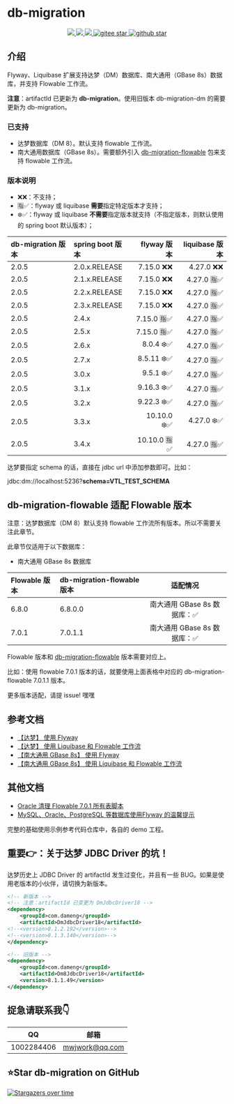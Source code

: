 # db-migration
<p align="center">
    <a target="_blank" href="https://search.maven.org/search?q=g:%22com.github.mengweijin%22%20AND%20a:%22db-migration%22">
        <img src="https://img.shields.io/maven-central/v/com.github.mengweijin/db-migration?label=db-migration&color=blue" />
    </a>
	<a target="_blank" href="https://github.com/mengweijin/db-migration/blob/master/LICENSE">
		<img src="https://img.shields.io/badge/license-Apache2.0-blue.svg" />
	</a>
	<a target="_blank" href="https://www.oracle.com/technetwork/java/javase/downloads/index.html">
		<img src="https://img.shields.io/badge/JDK-8+-green.svg" />
	</a>
	<a target="_blank" href="https://gitee.com/mengweijin/db-migration/stargazers">
		<img src="https://gitee.com/mengweijin/db-migration/badge/star.svg?theme=dark" alt='gitee star'/>
	</a>
	<a target="_blank" href='https://github.com/mengweijin/db-migration'>
		<img src="https://img.shields.io/github/stars/mengweijin/db-migration.svg?style=social" alt="github star"/>
	</a>
</p>

## 介绍
Flyway、Liquibase 扩展支持达梦（DM）数据库、南大通用（GBase 8s）数据库，并支持 Flowable 工作流。

**注意**：artifactId 已更新为 **db-migration**。使用旧版本 db-migration-dm 的需要更新为 db-migration。

### 已支持

* 达梦数据库（DM 8）。默认支持 flowable 工作流。
* 南大通用数据库（GBase 8s）。需要额外引入 [db-migration-flowable](https://gitee.com/mengweijin/db-migration-flowable) 包来支持 flowable 工作流。

### 版本说明

* ❌❌：不支持；
* 🈯✅：flyway 或 liquibase **需要**指定特定版本才支持；
* ❄️✅：flyway 或 liquibase **不需要**指定版本就支持（不指定版本，则默认使用的 spring boot 默认版本）；

| db-migration 版本 | spring boot 版本 |   flyway 版本 | liquibase 版本 |
|:----------------|:---------------|------------:|-------------:|
| 2.0.5           | 2.0.x.RELEASE  |   7.15.0 ❌❌ |    4.27.0 ❌❌ |
| 2.0.5           | 2.1.x.RELEASE  |   7.15.0 ❌❌ |   4.27.0 🈯✅ | 
| 2.0.5           | 2.2.x.RELEASE  |   7.15.0 ❌❌ |   4.27.0 🈯✅ | 
| 2.0.5           | 2.3.x.RELEASE  |   7.15.0 ❌❌ |   4.27.0 🈯✅ | 
| 2.0.5           | 2.4.x          |  7.15.0 🈯✅ |   4.27.0 🈯✅ |  
| 2.0.5           | 2.5.x          |  7.15.0 🈯✅ |   4.27.0 🈯✅ |  
| 2.0.5           | 2.6.x          |   8.0.4 ❄️✅ |   4.27.0 🈯✅ | 
| 2.0.5           | 2.7.x          |  8.5.11 ❄️✅ |   4.27.0 🈯✅ | 
| 2.0.5           | 3.0.x          |   9.5.1 ❄️✅ |   4.27.0 🈯✅ | 
| 2.0.5           | 3.1.x          |  9.16.3 ❄️✅ |   4.27.0 🈯✅ | 
| 2.0.5           | 3.2.x          |  9.22.3 ❄️✅ |   4.27.0 🈯✅ | 
| 2.0.5           | 3.3.x          | 10.10.0 ❄️✅ |   4.27.0 ❄️✅ |
| 2.0.5           | 3.4.x          | 10.10.0 🈯✅ |   4.27.0 🈯✅ |

达梦要指定 schema 的话，直接在 jdbc url 中添加参数即可。比如：

jdbc:dm://localhost:5236?**schema=VTL_TEST_SCHEMA**

## db-migration-flowable 适配 Flowable 版本

注意：达梦数据库（DM 8）默认支持 flowable 工作流所有版本。所以不需要关注此章节。

此章节仅适用于以下数据库：

* 南大通用 GBase 8s 数据库

| Flowable 版本 | db-migration-flowable 版本 |        适配情况         |
|:------------|:-------------------------|:-------------------:|
| 6.8.0       | 6.8.0.0                  | 南大通用 GBase 8s 数据库：✅ |
| 7.0.1       | 7.0.1.1                  | 南大通用 GBase 8s 数据库：✅ |

Flowable 版本和 [db-migration-flowable](https://gitee.com/mengweijin/db-migration-flowable) 版本需要对应上。

比如：使用 flowable 7.0.1 版本的话，就要使用上面表格中对应的 db-migration-flowable 7.0.1.1 版本。

更多版本适配，请提 issue! 嘿嘿

## 参考文档

* [【达梦】 使用 Flyway](./doc/dm_use_flyway.md)
* [【达梦】 使用 Liquibase 和 Flowable 工作流](./doc/dm_use_liquibase_flowable.md)
* [【南大通用 GBase 8s】 使用 Flyway](./doc/gbase8s_use_flyway.md)
* [【南大通用 GBase 8s】 使用 Liquibase 和 Flowable 工作流](./doc/gbase8s_use_liquibase_flowable.md)

## 其他文档

* [Oracle 清理 Flowable 7.0.1 所有表脚本](./doc/use_oracle_flowable_drop_script.md)
* [MySQL、Oracle、PostgreSQL 等数据库使用Flyway 的温馨提示](./doc/z_flyway_supported_database_notes.md)

完整的基础使用示例参考代码仓库中，各自的 demo 工程。

## 重要👉：关于达梦 JDBC Driver 的坑！

达梦历史上 JDBC Driver 的 artifactId 发生过变化，并且有一些 BUG。如果是使用老版本的小伙伴，请切换为新版本。

```xml
<!-- 新版本 -->
<!-- 注意：artifactId 已变更为 DmJdbcDriver18 -->
<dependency>
    <groupId>com.dameng</groupId>
    <artifactId>DmJdbcDriver18</artifactId>
<!--<version>8.1.2.192</version>-->
<!--<version>8.1.3.140</version>-->
</dependency>

<!-- 旧版本 -->
<dependency>
    <groupId>com.dameng</groupId>
    <artifactId>Dm8JdbcDriver18</artifactId>
    <version>8.1.1.49</version>
</dependency>
```

## 捉急请联系我👇
|     QQ      |       邮箱        |
|:-----------:|:---------------:|
| 1002284406  | mwjwork@qq.com  |

## ⭐Star db-migration on GitHub

[![Stargazers over time](https://starchart.cc/mengweijin/db-migration.svg)](https://starchart.cc/mengweijin/db-migration)
